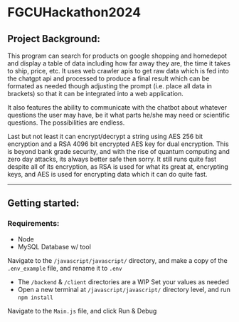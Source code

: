 # FGCUHackathon2024

## Project Background:
This program can search for products on google shopping and homedepot and display a table of data
including how far away they are, the time it takes to ship, price, etc. It uses web crawler apis to get raw
data which is fed into the chatgpt api and processed to produce a final result which can be formated as needed
though adjusting the prompt (i.e. place all data in brackets) so that it can be integrated into a web application.

It also features the ability to communicate with the chatbot about whatever questions the user may have, be it what
parts he/she may need or scientific questions. The possibilities are endless.

Last but not least it can encrypt/decrypt a string using AES 256 bit encryption and a RSA 4096 bit encrypted AES key
for dual encryption. This is beyond bank grade security, and with the rise of quantum computing and zero day attacks,
its always better safe then sorry. It still runs quite fast despite all of its encryption, as RSA is used for what its
great at, encrypting keys, and AES is used for encrypting data which it can do quite fast.

---

## Getting started:

### Requirements:
  - Node
  - MySQL Database w/ tool

Navigate to the `/javascript/javascript/` directory, and make a copy of the `.env_example` file, and rename it to `.env`
  - The `/backend` & `/client` directories are a WIP
Set your values as needed
  - Open a new terminal at `/javascript/javascript/` directory level, and run `npm install`

Navigate to the `Main.js` file, and click Run & Debug
